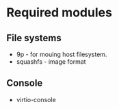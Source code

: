 
# Required modules

## File systems

* 9p - for mouing host filesystem.
* squashfs - image format

## Console

* virtio-console
